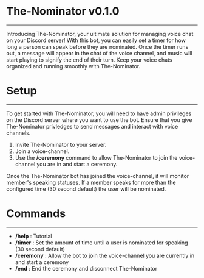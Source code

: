 # The-Nominator v0.1.0
---
Introducing The-Nominator, your ultimate solution for managing voice chat on your Discord server! With this bot, you can easily set a timer for how long a person can speak before they are nominated. Once the timer runs out, a message will appear in the chat of the voice channel, and music will start playing to signify the end of their turn. Keep your voice chats organized and running smoothly with The-Nominator.

# Setup
---
To get started with The-Nominator, you will need to have admin privileges on the Discord server where you want to use the bot. Ensure that you give The-Nominator privledges to send messages and interact with voice channels.

1) Invite The-Nominator to your server.
2) Join a voice-channel.
3) Use the **/ceremony** command to allow The-Nominator to join the voice-channel you are in and start a ceremony.

Once the The-Nominator bot has joined the voice-channel, it will monitor member's speaking statuses. If a member speaks for more than the configured time (30 second default) the user will be nominated.

# Commands
---
- **/help** : Tutorial
- **/timer** : Set the amount of time until a user is nominated for speaking (30 second default)
- **/ceremony** : Allow the bot to join the voice-channel you are currently in and start a ceremony
- **/end** : End the ceremony and disconnect The-Nominator